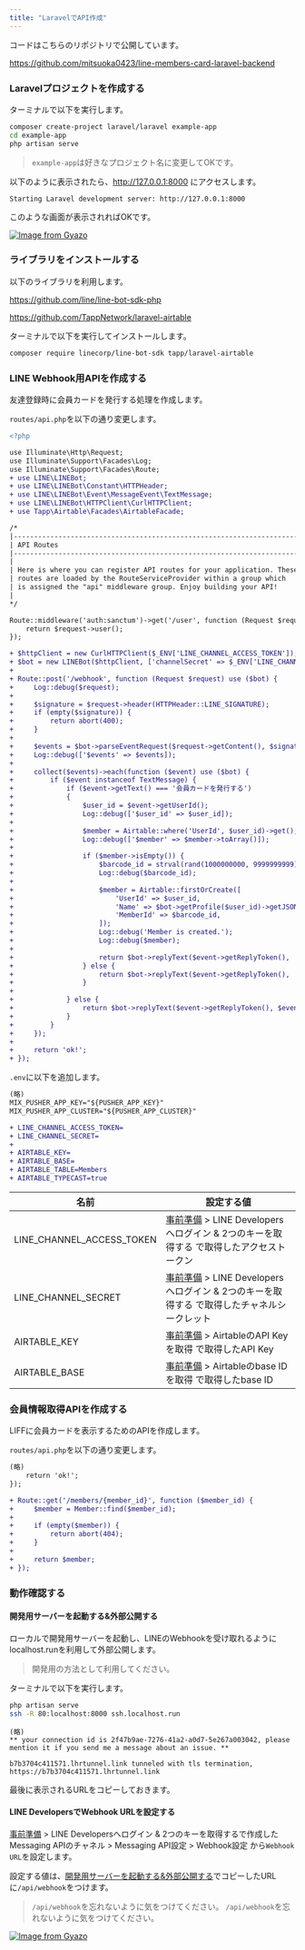 ```yaml
---
title: "LaravelでAPI作成"
---
```


コードはこちらのリポジトリで公開しています。

https://github.com/mitsuoka0423/line-members-card-laravel-backend

### Laravelプロジェクトを作成する

ターミナルで以下を実行します。

```bash
composer create-project laravel/laravel example-app
cd example-app
php artisan serve
```

> `example-app`は好きなプロジェクト名に変更してOKです。


以下のように表示されたら、http://127.0.0.1:8000 にアクセスします。

```log
Starting Laravel development server: http://127.0.0.1:8000
```

このような画面が表示されればOKです。

[![Image from Gyazo](https://i.gyazo.com/03691d8e49b043b4417ddfd567220841.png)](https://gyazo.com/03691d8e49b043b4417ddfd567220841)

### ライブラリをインストールする

以下のライブラリを利用します。

https://github.com/line/line-bot-sdk-php

https://github.com/TappNetwork/laravel-airtable

ターミナルで以下を実行してインストールします。

```bash
composer require linecorp/line-bot-sdk tapp/laravel-airtable
```

### LINE Webhook用APIを作成する

友達登録時に会員カードを発行する処理を作成します。

`routes/api.php`を以下の通り変更します。

```diff php
<?php

use Illuminate\Http\Request;
use Illuminate\Support\Facades\Log;
use Illuminate\Support\Facades\Route;
+ use LINE\LINEBot;
+ use LINE\LINEBot\Constant\HTTPHeader;
+ use LINE\LINEBot\Event\MessageEvent\TextMessage;
+ use LINE\LINEBot\HTTPClient\CurlHTTPClient;
+ use Tapp\Airtable\Facades\AirtableFacade;

/*
|--------------------------------------------------------------------------
| API Routes
|--------------------------------------------------------------------------
|
| Here is where you can register API routes for your application. These
| routes are loaded by the RouteServiceProvider within a group which
| is assigned the "api" middleware group. Enjoy building your API!
|
*/

Route::middleware('auth:sanctum')->get('/user', function (Request $request) {
    return $request->user();
});

+ $httpClient = new CurlHTTPClient($_ENV['LINE_CHANNEL_ACCESS_TOKEN']);
+ $bot = new LINEBot($httpClient, ['channelSecret' => $_ENV['LINE_CHANNEL_SECRET']]);
+ 
+ Route::post('/webhook', function (Request $request) use ($bot) {
+     Log::debug($request);
+ 
+     $signature = $request->header(HTTPHeader::LINE_SIGNATURE);
+     if (empty($signature)) {
+         return abort(400);
+     }
+ 
+     $events = $bot->parseEventRequest($request->getContent(), $signature);
+     Log::debug(['$events' => $events]);
+ 
+     collect($events)->each(function ($event) use ($bot) {
+         if ($event instanceof TextMessage) {
+             if ($event->getText() === '会員カードを発行する')
+             {
+                 $user_id = $event->getUserId();
+                 Log::debug(['$user_id' => $user_id]);
+ 
+                 $member = Airtable::where('UserId', $user_id)->get();
+                 Log::debug(['$member' => $member->toArray()]);
+ 
+                 if ($member->isEmpty()) {
+                     $barcode_id = strval(rand(1000000000, 9999999999));
+                     Log::debug($barcode_id);
+ 
+                     $member = Airtable::firstOrCreate([
+                         'UserId' => $user_id,
+                         'Name' => $bot->getProfile($user_id)->getJSONDecodedBody()['displayName'],
+                         'MemberId' => $barcode_id,
+                     ]);
+                     Log::debug('Member is created.');
+                     Log::debug($member);
+ 
+                     return $bot->replyText($event->getReplyToken(), '会員カードを発行しました！');
+                 } else {
+                     return $bot->replyText($event->getReplyToken(), '既に会員カードが発行されています。');
+                 }
+ 
+             } else {
+                 return $bot->replyText($event->getReplyToken(), $event->getText());
+             }
+         }
+     });
+ 
+     return 'ok!';
+ });
```

`.env`に以下を追加します。

```diff 
(略)
MIX_PUSHER_APP_KEY="${PUSHER_APP_KEY}"
MIX_PUSHER_APP_CLUSTER="${PUSHER_APP_CLUSTER}"

+ LINE_CHANNEL_ACCESS_TOKEN=
+ LINE_CHANNEL_SECRET=
+ 
+ AIRTABLE_KEY=
+ AIRTABLE_BASE=
+ AIRTABLE_TABLE=Members
+ AIRTABLE_TYPECAST=true
```

| 名前                       | 設定する値 |
| ------------------------- | -- |
| LINE_CHANNEL_ACCESS_TOKEN | [事前準備](./preparing) > LINE Developersへログイン & 2つのキーを取得する で取得したアクセストークン |
| LINE_CHANNEL_SECRET       | [事前準備](./preparing) > LINE Developersへログイン & 2つのキーを取得する で取得したチャネルシークレット |
| AIRTABLE_KEY              | [事前準備](./preparing) > AirtableのAPI Keyを取得 で取得したAPI Key |
| AIRTABLE_BASE             | [事前準備](./preparing) > Airtableのbase IDを取得 で取得したbase ID |

### 会員情報取得APIを作成する

LIFFに会員カードを表示するためのAPIを作成します。

`routes/api.php`を以下の通り変更します。

```diff php
(略)
    return 'ok!';
});

+ Route::get('/members/{member_id}', function ($member_id) {
+     $member = Member::find($member_id);
+
+     if (empty($member)) {
+         return abort(404);
+     }
+
+     return $member;
+ });
```

### 動作確認する

#### 開発用サーバーを起動する&外部公開する

ローカルで開発用サーバーを起動し、LINEのWebhookを受け取れるようにlocalhost.runを利用して外部公開します。

> 開発用の方法として利用してください。
> 

ターミナルで以下を実行します。

```bash
php artisan serve
ssh -R 80:localhost:8000 ssh.localhost.run
```

```log
(略)
** your connection id is 2f47b9ae-7276-41a2-a0d7-5e267a003042, please mention it if you send me a message about an issue. **

b7b3704c411571.lhrtunnel.link tunneled with tls termination, https://b7b3704c411571.lhrtunnel.link
```

最後に表示されるURLをコピーしておきます。

#### LINE DevelopersでWebhook URLを設定する

[事前準備](./preparing) > LINE Developersへログイン & 2つのキーを取得するで作成したMessaging APIのチャネル > Messaging API設定 > Webhook設定
から`Webhook URL`を設定します。

設定する値は、[開発用サーバーを起動する&外部公開する](#開発用サーバーを起動する&外部公開する)でコピーしたURLに`/api/webhook`をつけます。

> `/api/webhook`を忘れないように気をつけてください。
> `/api/webhook`を忘れないように気をつけてください。

[![Image from Gyazo](https://i.gyazo.com/d50ef02aa64a49faaadcaa5af323fab3.png)](https://gyazo.com/d50ef02aa64a49faaadcaa5af323fab3)

